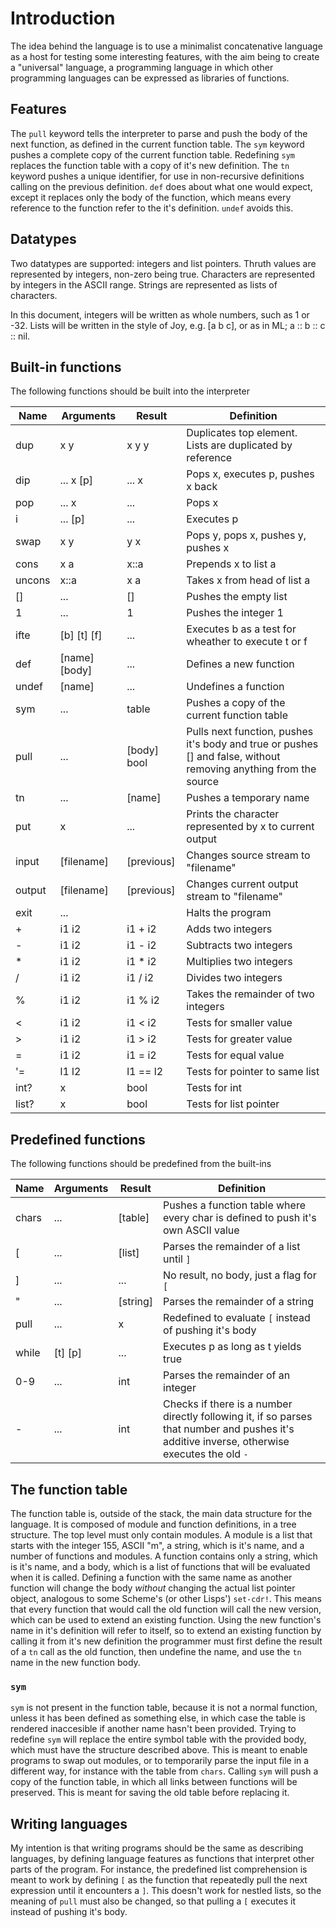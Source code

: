 # Introduction

The idea behind the language is to use a minimalist concatenative language as a host for testing some interesting features, with the aim being to create a "universal" language, a programming language in which other programming languages can be expressed as libraries of functions.

## Features

The `pull` keyword tells the interpreter to parse and push the body of the next function, as defined in the current function table.
The `sym` keyword pushes a complete copy of the current function table. Redefining `sym` replaces the function table with a copy of it's new definition.
The `tn` keyword pushes a unique identifier, for use in non-recursive definitions calling on the previous definition.
`def` does about what one would expect, except it replaces only the body of the function, which means every reference to the function refer to the it's definition. `undef` avoids this.

## Datatypes

Two datatypes are supported: integers and list pointers. Thruth values are represented by integers, non-zero being true. Characters are represented by integers in the ASCII range. Strings are represented as lists of characters.

In this document, integers will be written as whole numbers, such as 1 or -32.
Lists will be written in the style of Joy, e.g. [a b c], or as in ML; a :: b :: c :: nil.

## Built-in functions

The following functions should be built into the interpreter

| Name 	 | Arguments	 | Result	| Definition			|
| ---- 	 | ---------   	 | ------ 	| ------------------------- 	|
| dup  	 | x y	       	 | x y y  	| Duplicates top element. Lists are duplicated by reference   |
| dip  	 | ... x [p]   	 | ... x  	| Pops x, executes p, pushes x back 	      		      |
| pop  	 | ... x       	 | ...    	| Pops x						      |
| i    	 | ... [p]     	 | ...    	| Executes p						      |
| swap 	 | x y 	       	 | y x    	| Pops y, pops x, pushes y, pushes x			      |
| cons 	 | x a	       	 | x::a   	| Prepends x to list a				      	      |
| uncons | x::a	       	 | x a    	| Takes x from head of list a				      |
| []	 | ...	       	 | []     	| Pushes the empty list	  			      	      |
| 1	 | ...		 | 1		| Pushes the integer 1					      |
| ifte	 | [b] [t] [f] 	 | ...	  	| Executes b as a test for wheather to execute t or f	      |
| def	 | [name] [body] | ...	  	| Defines a new function   	      	 	      	      |
| undef	 | [name] 	 | ...	  	| Undefines a function				      	      |
| sym	 | ...		 | table  	| Pushes a copy of the current function table		      |
| pull	 | ...		 | [body] bool  | Pulls next function, pushes it's body and true or pushes [] and false, without removing anything from the source  |
| tn	 | ...		 | [name] 	| Pushes a temporary name      	       	  		      |
| put	 | x		 | ...		| Prints the character represented by x to current output     |
| input	 | [filename]	 | [previous]	| Changes source stream to "filename"			      |
| output | [filename]	 | [previous]	| Changes current output stream to "filename"		      |
| exit	 | ...		 | 		| Halts the program	 	   			      |
| +	 | i1 i2	 | i1 + i2	| Adds two integers					      |
| -	 | i1 i2	 | i1 - i2	| Subtracts two integers				      |
| * 	 | i1 i2	 | i1 * i2	| Multiplies two integers				      |
| /	 | i1 i2	 | i1 / i2	| Divides two integers					      |
| %	 | i1 i2	 | i1 % i2	| Takes the remainder of two integers			      |
| <	 | i1 i2	 | i1 < i2	| Tests for smaller value    				      |
| > 	 | i1 i2	 | i1 > i2	| Tests for greater value				      |
| =	 | i1 i2	 | i1 = i2	| Tests for equal value					      |
| '=	 | l1 l2	 | l1 == l2	| Tests for pointer to same list			      |
| int?	 | x  		 | bool	 	| Tests for int						      |
| list?	 | x		 | bool		| Tests for list pointer				      |

## Predefined functions

The following functions should be predefined from the built-ins

| Name 	 | Arguments 	 | Result 	| Definition			|
| ---- 	 | ---------   	 | ------ 	| ------------------------- 	|
| chars	 | ...		 | [table]	| Pushes a function table where every char is defined to push it's own ASCII value |
| [	 | ...		 | [list]	| Parses the remainder of a list until `]`			|
| ]	 | ...		 | ...		| No result, no body, just a flag for `[`			|
| "	 | ...		 | [string]	| Parses the remainder of a string				|
| pull	 | ...		 | x		| Redefined to evaluate `[` instead of pushing it's body 	|
| while	 | [t] [p]	 | ...		| Executes p as long as t yields true  	       	    		|
| 0-9 	 | ...		 | int		| Parses the remainder of an integer   	       	    		|
| -      | ...     | int    | Checks if there is a number directly following it, if so parses that number and pushes it's additive inverse, otherwise executes the old `-` |

## The function table

The function table is, outside of the stack, the main data structure for the language. It is composed of module and function definitions, in a tree structure. The top level must only contain modules. A module is a list that starts with the integer 155, ASCII "m", a string, which is it's name, and a number of functions and modules. A function contains only a string, which is it's name, and a body, which is a list of functions that will be evaluated when it is called. Defining a function with the same name as another function will change the body *without* changing the actual list pointer object, analogous to some Scheme's (or other Lisps') `set-cdr!`. This means that every function that would call the old function will call the new version, which can be used to extend an existing function. Using the new function's name in it's definition will refer to itself, so to extend an existing function by calling it from it's new definition the programmer must first define the result of a `tn` call as the old function, then undefine the name, and use the `tn` name in the new function body.

### `sym`
`sym` is not present in the function table, because it is not a normal function, unless it has been defined as something else, in which case the table is rendered inaccesible if another name hasn't been provided. Trying to redefine `sym` will replace the entire symbol table with the provided body, which must have the structure described above. This is meant to enable programs to swap out modules, or to temporarily parse the input file in a different way, for instance with the table from `chars`. Calling `sym` will push a copy of the function table, in which all links between functions will be preserved. This is meant for saving the old table before replacing it.

## Writing languages

My intention is that writing programs should be the same as describing languages, by defining language features as functions that interpret other parts of the program. For instance, the predefined list comprehension is meant to work by defining `[` as the function that repeatedly pull the next expression until it encounters a `]`. This doesn't work for nestled lists, so the meaning of `pull` must also be changed, so that pulling a `[` executes it instead of pushing it's body.
